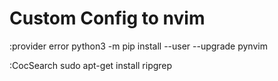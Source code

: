 # Custom Config to nvim

:provider error
python3 -m pip install --user --upgrade pynvim

:CocSearch
sudo apt-get install ripgrep
